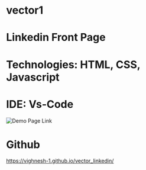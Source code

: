 # vector1
# Linkedin Front Page
# Technologies: HTML, CSS, Javascript 
# IDE: Vs-Code

![Demo Page Link](https://github.com/vighnesh-1/vector_linkedin/assets/94525514/14bc92f6-e1c3-4d58-9672-5e3f6b5af780)
# Github 
https://vighnesh-1.github.io/vector_linkedin/
